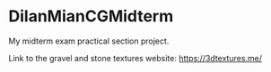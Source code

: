 # DilanMianCGMidterm
My midterm exam practical section project.

Link to the gravel and stone textures website:
https://3dtextures.me/


